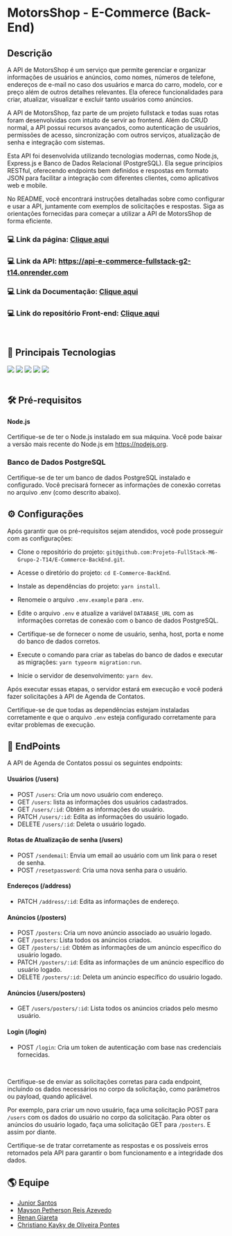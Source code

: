 # MotorsShop - E-Commerce (Back-End)

## Descrição
A API de MotorsShop é um serviço que permite gerenciar e organizar informações de usuários e anúncios, como nomes, números de telefone, endereços de e-mail no caso dos usuários e marca do carro, modelo, cor e preço além de outros detalhes relevantes. Ela oferece funcionalidades para criar, atualizar, visualizar e excluir tanto usuários como anúncios.

A API de MotorsShop, faz parte de um projeto fullstack e todas suas rotas foram desenvolvidas com intuito de servir ao frontend. Além do CRUD normal, a API possui recursos avançados, como autenticação de usuários, permissões de acesso, sincronização com outros serviços, atualização de senha e integração com sistemas.

Esta API foi desenvolvida utilizando tecnologias modernas, como Node.js, Express.js e Banco de Dados Relacional (PostgreSQL). Ela segue princípios RESTful, oferecendo endpoints bem definidos e respostas em formato JSON para facilitar a integração com diferentes clientes, como aplicativos web e mobile.

No README, você encontrará instruções detalhadas sobre como configurar e usar a API, juntamente com exemplos de solicitações e respostas. Siga as orientações fornecidas para começar a utilizar a API de MotorsShop de forma eficiente.

### 💻 Link da página: [Clique aqui](https://github.com/Projeto-FullStack-M6-Grupo-2-T14/E-Commerce-FrontEnd)

### 💻 Link da API: https://api-e-commerce-fullstack-g2-t14.onrender.com

### 💻 Link da Documentação: [Clique aqui](https://api-e-commerce-fullstack-g2-t14.onrender.com/api-docs/)

### 💻 Link do repositório Front-end: [Clique aqui](https://github.com/Projeto-FullStack-M6-Grupo-2-T14/E-Commerce-FrontEnd)
<br>

## 🚀 Principais Tecnologias
<div>
    <img src="https://img.shields.io/badge/Node.js-43853D?style=for-the-badge&logo=node.js&logoColor=white" /> 
    <img src="https://img.shields.io/badge/TypeScript-007ACC?style=for-the-badge&logo=typescript&logoColor=white" />
    <img src="https://img.shields.io/badge/Express.js-404D59?style=for-the-badge" /> 
    <img src="https://img.shields.io/badge/PostgreSQL-316192?style=for-the-badge&logo=postgresql&logoColor=white" /> 
    <img src="https://img.shields.io/badge/json%20web%20tokens-323330?style=for-the-badge&logo=json-web-tokens&logoColor=pink" /> 
</div><br>

## 🛠 Pré-requisitos

#### Node.js
Certifique-se de ter o Node.js instalado em sua máquina. Você pode baixar a versão mais recente do Node.js em https://nodejs.org.
### Banco de Dados PostgreSQL
Certifique-se de ter um banco de dados PostgreSQL instalado e configurado. Você precisará fornecer as informações de conexão corretas no arquivo .env (como descrito abaixo).

## ⚙ Configurações

Após garantir que os pré-requisitos sejam atendidos, você pode prosseguir com as configurações:


  - Clone o repositório do projeto: `git@github.com:Projeto-FullStack-M6-Grupo-2-T14/E-Commerce-BackEnd.git`.

  - Acesse o diretório do projeto: `cd E-Commerce-BackEnd`.

  - Instale as dependências do projeto: `yarn install`.

  - Renomeie o arquivo `.env.example` para `.env`.

  - Edite o arquivo `.env` e atualize a variável `DATABASE_URL` com as informações corretas de conexão com o banco de dados PostgreSQL.
  
  - Certifique-se de fornecer o nome de usuário, senha, host, porta e nome do banco de dados corretos.

  - Execute o comando para criar as tabelas do banco de dados e executar as migrações: `yarn typeorm migration:run`.

  - Inicie o servidor de desenvolvimento: `yarn dev`.

Após executar essas etapas, o servidor estará em execução e você poderá fazer solicitações à API de Agenda de Contatos.

Certifique-se de que todas as dependências estejam instaladas corretamente e que o arquivo `.env` esteja configurado corretamente para evitar problemas de execução.

## 🎯 EndPoints

A API de Agenda de Contatos possui os seguintes endpoints:

#### Usuários (/users)

- POST `/users`: Cria um novo usuário com endereço.
- GET `/users`: lista as informações dos usuários cadastrados.
- GET `/users/:id`: Obtém as informações do usuário.
- PATCH `/users/:id`: Edita as informações do usuário logado.
- DELETE `/users/:id`: Deleta o usuário logado.

#### Rotas de Atualização de senha (/users)

- POST `/sendemail`: Envia um email ao usuário com um link para o reset de senha.
- POST `/resetpassword`: Cria uma nova senha para o usuário.

#### Endereços (/address)

- PATCH `/address/:id`: Edita as informações de endereço.

#### Anúncios (/posters)

- POST `/posters`: Cria um novo anúncio associado ao usuário logado.
- GET `/posters`: Lista todos os anúncios criados.
- GET `/posters/:id`: Obtém as informações de um anúncio específico do usuário logado.
- PATCH `/posters/:id`: Edita as informações de um anúncio específico do usuário logado.
- DELETE `/posters/:id`: Deleta um anúncio específico do usuário logado.

#### Anúncios (/users/posters)

- GET `/users/posters/:id`: Lista todos os anúncios criados pelo mesmo usuário.

#### Login (/login)

- POST `/login`: Cria um token de autenticação com base nas credenciais fornecidas.

<br>

Certifique-se de enviar as solicitações corretas para cada endpoint, incluindo os dados necessários no corpo da solicitação, como parâmetros ou payload, quando aplicável.

Por exemplo, para criar um novo usuário, faça uma solicitação POST para `/users` com os dados do usuário no corpo da solicitação. Para obter os anúncios do usuário logado, faça uma solicitação GET para `/posters`. E assim por diante.

Certifique-se de tratar corretamente as respostas e os possíveis erros retornados pela API para garantir o bom funcionamento e a integridade dos dados.

## 🌎 Equipe
- [Junior Santos](https://github.com/JuniorSantos05)
- [Mayson Petherson Reis Azevedo](https://github.com/M4Y50N)
- [Renan Giareta](https://github.com/renangiaretta)
- [Christiano Kayky de Oliveira Pontes](https://github.com/Christiano-K-Oliveira)



